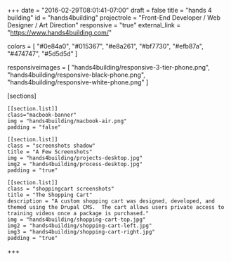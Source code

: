 +++
date = "2016-02-29T08:01:41-07:00"
draft = false
title = "hands 4 building"
id = "hands4building"
projectrole = "Front-End Developer / Web Designer / Art Direction"
responsive = "true"
external_link = "https://www.hands4building.com/"

colors = [
	"#0e84a0",
	"#015367",
	"#e8a261",
	"#bf7730",
	"#efb87a",
	"#474747",
	"#5d5d5d"
]

responsiveimages = [
	"hands4building/responsive-3-tier-phone.png",
	"hands4building/responsive-black-phone.png",
	"hands4building/responsive-white-phone.png"
]


[sections]

	[[section.list]]
	class="macbook-banner"
	img = "hands4building/macbook-air.png"
	padding = "false"

	[[section.list]]
	class = "screenshots shadow"
	title = "A Few Screenshots"
	img = "hands4building/projects-desktop.jpg"
	img2 = "hands4building/process-desktop.jpg"
	padding = "true"

	[[section.list]]
	class = "shoppingcart screenshots"
	title = "The Shopping Cart"
	description = "A custom shopping cart was designed, developed, and themed using the Drupal CMS.  The cart allows users private access to training videos once a package is purchased."
	img = "hands4building/shopping-cart-top.jpg"
	img2 = "hands4building/shopping-cart-left.jpg"
	img3 = "hands4building/shopping-cart-right.jpg"
	padding = "true"



+++
